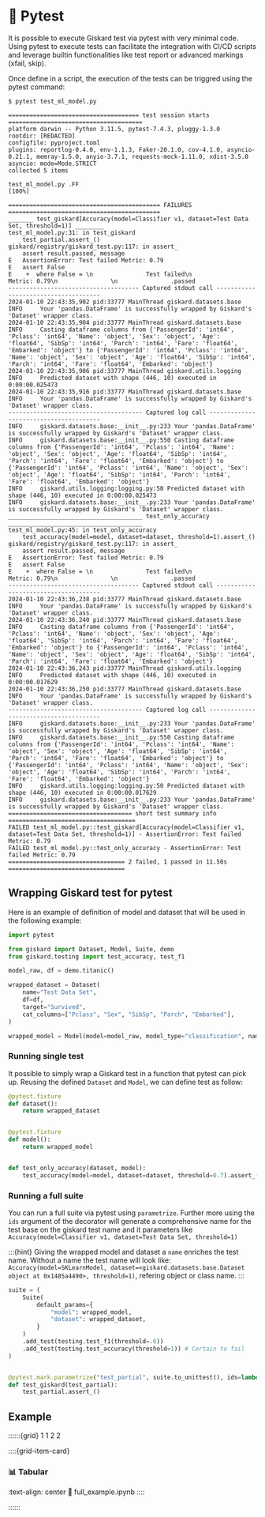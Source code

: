 # 🧪 Pytest

It is possible to execute Giskard test via pytest with very minimal code. Using pytest to execute tests can facilitate the integration with CI/CD scripts and leverage builtin functionalities like test report or advanced markings (xfail, skip).

Once define in a script, the execution of the tests can be triggred using the pytest command:

```console
$ pytest test_ml_model.py

===================================== test session starts ======================================
platform darwin -- Python 3.11.5, pytest-7.4.3, pluggy-1.3.0
rootdir: [REDACTED]
configfile: pyproject.toml
plugins: reportlog-0.4.0, env-1.1.3, Faker-20.1.0, cov-4.1.0, asyncio-0.21.1, memray-1.5.0, anyio-3.7.1, requests-mock-1.11.0, xdist-3.5.0
asyncio: mode=Mode.STRICT
collected 5 items                                                                              

test_ml_model.py .FF                                                                   [100%]

=========================================== FAILURES ===========================================
_______ test_giskard[Accuracy(model=Classifier v1, dataset=Test Data Set, threshold=1)] ________
test_ml_model.py:31: in test_giskard
    test_partial.assert_()
giskard/registry/giskard_test.py:117: in assert_
    assert result.passed, message
E   AssertionError: Test failed Metric: 0.79
E   assert False
E    +  where False = \n               Test failed\n               Metric: 0.79\n               \n               .passed
------------------------------------- Captured stdout call -------------------------------------
2024-01-10 22:43:35,902 pid:33777 MainThread giskard.datasets.base INFO     Your 'pandas.DataFrame' is successfully wrapped by Giskard's 'Dataset' wrapper class.
2024-01-10 22:43:35,904 pid:33777 MainThread giskard.datasets.base INFO     Casting dataframe columns from {'PassengerId': 'int64', 'Pclass': 'int64', 'Name': 'object', 'Sex': 'object', 'Age': 'float64', 'SibSp': 'int64', 'Parch': 'int64', 'Fare': 'float64', 'Embarked': 'object'} to {'PassengerId': 'int64', 'Pclass': 'int64', 'Name': 'object', 'Sex': 'object', 'Age': 'float64', 'SibSp': 'int64', 'Parch': 'int64', 'Fare': 'float64', 'Embarked': 'object'}
2024-01-10 22:43:35,906 pid:33777 MainThread giskard.utils.logging INFO     Predicted dataset with shape (446, 10) executed in 0:00:00.025473
2024-01-10 22:43:35,916 pid:33777 MainThread giskard.datasets.base INFO     Your 'pandas.DataFrame' is successfully wrapped by Giskard's 'Dataset' wrapper class.
-------------------------------------- Captured log call ---------------------------------------
INFO     giskard.datasets.base:__init__.py:233 Your 'pandas.DataFrame' is successfully wrapped by Giskard's 'Dataset' wrapper class.
INFO     giskard.datasets.base:__init__.py:550 Casting dataframe columns from {'PassengerId': 'int64', 'Pclass': 'int64', 'Name': 'object', 'Sex': 'object', 'Age': 'float64', 'SibSp': 'int64', 'Parch': 'int64', 'Fare': 'float64', 'Embarked': 'object'} to {'PassengerId': 'int64', 'Pclass': 'int64', 'Name': 'object', 'Sex': 'object', 'Age': 'float64', 'SibSp': 'int64', 'Parch': 'int64', 'Fare': 'float64', 'Embarked': 'object'}
INFO     giskard.utils.logging:logging.py:50 Predicted dataset with shape (446, 10) executed in 0:00:00.025473
INFO     giskard.datasets.base:__init__.py:233 Your 'pandas.DataFrame' is successfully wrapped by Giskard's 'Dataset' wrapper class.
______________________________________ test_only_accuracy ______________________________________
test_ml_model.py:45: in test_only_accuracy
    test_accuracy(model=model, dataset=dataset, threshold=1).assert_()
giskard/registry/giskard_test.py:117: in assert_
    assert result.passed, message
E   AssertionError: Test failed Metric: 0.79
E   assert False
E    +  where False = \n               Test failed\n               Metric: 0.79\n               \n               .passed
------------------------------------- Captured stdout call -------------------------------------
2024-01-10 22:43:36,238 pid:33777 MainThread giskard.datasets.base INFO     Your 'pandas.DataFrame' is successfully wrapped by Giskard's 'Dataset' wrapper class.
2024-01-10 22:43:36,240 pid:33777 MainThread giskard.datasets.base INFO     Casting dataframe columns from {'PassengerId': 'int64', 'Pclass': 'int64', 'Name': 'object', 'Sex': 'object', 'Age': 'float64', 'SibSp': 'int64', 'Parch': 'int64', 'Fare': 'float64', 'Embarked': 'object'} to {'PassengerId': 'int64', 'Pclass': 'int64', 'Name': 'object', 'Sex': 'object', 'Age': 'float64', 'SibSp': 'int64', 'Parch': 'int64', 'Fare': 'float64', 'Embarked': 'object'}
2024-01-10 22:43:36,243 pid:33777 MainThread giskard.utils.logging INFO     Predicted dataset with shape (446, 10) executed in 0:00:00.017629
2024-01-10 22:43:36,250 pid:33777 MainThread giskard.datasets.base INFO     Your 'pandas.DataFrame' is successfully wrapped by Giskard's 'Dataset' wrapper class.
-------------------------------------- Captured log call ---------------------------------------
INFO     giskard.datasets.base:__init__.py:233 Your 'pandas.DataFrame' is successfully wrapped by Giskard's 'Dataset' wrapper class.
INFO     giskard.datasets.base:__init__.py:550 Casting dataframe columns from {'PassengerId': 'int64', 'Pclass': 'int64', 'Name': 'object', 'Sex': 'object', 'Age': 'float64', 'SibSp': 'int64', 'Parch': 'int64', 'Fare': 'float64', 'Embarked': 'object'} to {'PassengerId': 'int64', 'Pclass': 'int64', 'Name': 'object', 'Sex': 'object', 'Age': 'float64', 'SibSp': 'int64', 'Parch': 'int64', 'Fare': 'float64', 'Embarked': 'object'}
INFO     giskard.utils.logging:logging.py:50 Predicted dataset with shape (446, 10) executed in 0:00:00.017629
INFO     giskard.datasets.base:__init__.py:233 Your 'pandas.DataFrame' is successfully wrapped by Giskard's 'Dataset' wrapper class.
=================================== short test summary info ====================================
FAILED test_ml_model.py::test_giskard[Accuracy(model=Classifier v1, dataset=Test Data Set, threshold=1)] - AssertionError: Test failed Metric: 0.79
FAILED test_ml_model.py::test_only_accuracy - AssertionError: Test failed Metric: 0.79
================================= 2 failed, 1 passed in 11.50s =================================
```

## Wrapping Giskard test for pytest

Here is an example of definition of model and dataset that will be used in the following example:

```python
import pytest

from giskard import Dataset, Model, Suite, demo
from giskard.testing import test_accuracy, test_f1

model_raw, df = demo.titanic()

wrapped_dataset = Dataset(
    name="Test Data Set",
    df=df,
    target="Survived",
    cat_columns=["Pclass", "Sex", "SibSp", "Parch", "Embarked"],
)

wrapped_model = Model(model=model_raw, model_type="classification", name="Classifier v1")
```

### Running single test

It possible to simply wrap a Giskard test in a function that pytest can pick up. Reusing the defined `Dataset` and `Model`, we can define test as follow:

```python
@pytest.fixture
def dataset():
    return wrapped_dataset


@pytest.fixture
def model():
    return wrapped_model


def test_only_accuracy(dataset, model):
    test_accuracy(model=model, dataset=dataset, threshold=0.7).assert_()
```

### Running a full suite

You can run a full suite via pytest using `parametrize`. Further more using the `ids` argument of the decorator will generate a comprehensive name for the test base on the giskard test name and it parameters like `Accuracy(model=Classifier v1, dataset=Test Data Set, threshold=1)`

:::{hint}
Giving the wrapped model and dataset a `name` enriches the test name. Without a name the test name will look like:
`Accuracy(model=SKLearnModel, dataset=<giskard.datasets.base.Dataset object at 0x1485a4490>, threshold=1)`, refering object or class name.
:::

```python
suite = (
    Suite(
        default_params={
            "model": wrapped_model,
            "dataset": wrapped_dataset,
        }
    )
    .add_test(testing.test_f1(threshold=.6))
    .add_test(testing.test_accuracy(threshold=1)) # Certain to fail
)


@pytest.mark.parametrize("test_partial", suite.to_unittest(), ids=lambda t: t.fullname)
def test_giskard(test_partial):
    test_partial.assert_()
```

## Example

::::::{grid} 1 1 2 2

::::{grid-item-card} <br/><h3>📊 Tabular</h3>
:text-align: center
:link: full_example.ipynb
::::

::::::
